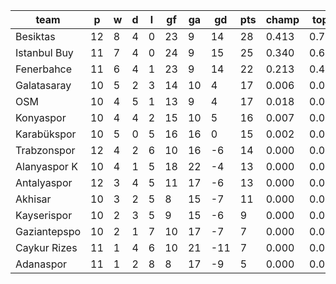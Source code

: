 |     team     | p  | w | d | l | gf | ga | gd  | pts | champ | top2  | top3  | top4  |  5-7  | bot4  | bot3  | bot2  |
|--------------|----|---|---|---|----|----|-----|-----|-------|-------|-------|-------|-------|-------|-------|-------|
| Besiktas     | 12 | 8 | 4 | 0 | 23 |  9 |  14 |  28 | 0.413 | 0.718 | 0.901 | 0.965 | 0.035 | 0.000 | 0.000 | 0.000|
| Istanbul Buy | 11 | 7 | 4 | 0 | 24 |  9 |  15 |  25 | 0.340 | 0.639 | 0.862 | 0.944 | 0.054 | 0.000 | 0.000 | 0.000|
| Fenerbahce   | 11 | 6 | 4 | 1 | 23 |  9 |  14 |  22 | 0.213 | 0.493 | 0.775 | 0.904 | 0.091 | 0.000 | 0.000 | 0.000|
| Galatasaray  | 10 | 5 | 2 | 3 | 14 | 10 |   4 |  17 | 0.006 | 0.035 | 0.106 | 0.267 | 0.514 | 0.000 | 0.000 | 0.000|
| OSM          | 10 | 4 | 5 | 1 | 13 |  9 |   4 |  17 | 0.018 | 0.065 | 0.181 | 0.414 | 0.461 | 0.000 | 0.000 | 0.000|
| Konyaspor    | 10 | 4 | 4 | 2 | 15 | 10 |   5 |  16 | 0.007 | 0.033 | 0.104 | 0.271 | 0.514 | 0.001 | 0.000 | 0.000|
| Karabükspor  | 10 | 5 | 0 | 5 | 16 | 16 |   0 |  15 | 0.002 | 0.015 | 0.052 | 0.151 | 0.498 | 0.002 | 0.000 | 0.000|
| Trabzonspor  | 12 | 4 | 2 | 6 | 10 | 16 |  -6 |  14 | 0.000 | 0.000 | 0.002 | 0.010 | 0.132 | 0.031 | 0.000 | 0.000|
| Alanyaspor K | 10 | 4 | 1 | 5 | 18 | 22 |  -4 |  13 | 0.000 | 0.002 | 0.012 | 0.044 | 0.271 | 0.014 | 0.000 | 0.000|
| Antalyaspor  | 12 | 3 | 4 | 5 | 11 | 17 |  -6 |  13 | 0.000 | 0.001 | 0.003 | 0.011 | 0.148 | 0.028 | 0.000 | 0.000|
| Akhisar      | 10 | 3 | 2 | 5 |  8 | 15 |  -7 |  11 | 0.000 | 0.001 | 0.003 | 0.015 | 0.160 | 0.031 | 0.000 | 0.000|
| Kayserispor  | 10 | 2 | 3 | 5 |  9 | 15 |  -6 |   9 | 0.000 | 0.000 | 0.000 | 0.004 | 0.065 | 0.090 | 0.000 | 0.000|
| Gaziantepspo | 10 | 2 | 1 | 7 | 10 | 17 |  -7 |   7 | 0.000 | 0.000 | 0.000 | 0.002 | 0.034 | 0.164 | 0.000 | 0.000|
| Caykur Rizes | 11 | 1 | 4 | 6 | 10 | 21 | -11 |   7 | 0.000 | 0.000 | 0.000 | 0.001 | 0.019 | 0.245 | 0.000 | 0.000|
| Adanaspor    | 11 | 1 | 2 | 8 |  8 | 17 |  -9 |   5 | 0.000 | 0.000 | 0.000 | 0.000 | 0.006 | 0.395 | 0.000 | 0.000|

